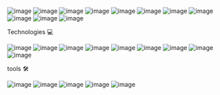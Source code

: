 ###
![image](https://user-images.githubusercontent.com/127731945/224658798-b949e6fa-7e6d-4e66-a07f-3ccfba8ff383.png)
![image](https://user-images.githubusercontent.com/127731945/224658652-3e015544-3713-4f89-8901-c691816189de.png)
![image](https://user-images.githubusercontent.com/127731945/224658710-a8aba697-cd55-4648-af63-f509b8b4ef78.png)
![image](https://user-images.githubusercontent.com/127731945/224658750-ccc3ff8e-e4e5-4fc4-89f1-fb5f67325d9e.png)
![image](https://user-images.githubusercontent.com/127731945/224658881-d6da076a-e5d4-4dc9-b859-6c4814f9238c.png)
![image](https://user-images.githubusercontent.com/127731945/224658921-ebdc4622-8ce4-4d4c-b13f-be93bab0f8bc.png)
![image](https://user-images.githubusercontent.com/127731945/224658951-48100cc8-d310-4bd5-800c-b4b7378f96ea.png)
![image](https://user-images.githubusercontent.com/127731945/224658411-05dd1baf-628d-410a-a295-78cd3540bf14.png)
![image](https://user-images.githubusercontent.com/127731945/224658362-502f9ea0-3c77-4ad9-8104-7c6b2a1bb686.png)
![image](https://user-images.githubusercontent.com/127731945/224658308-93942036-1f9b-4f53-aaae-3ae4a1369e2d.png)
![image](https://user-images.githubusercontent.com/127731945/224658119-21aa5f26-a449-4d02-a064-9e152c796af7.png)
<!--
**spakuha/spakuha** is a ✨ _special_ ✨ repository because its `README.md` (this file) appears on your GitHub profile.

Here are some ideas to get you started:

- 🔭 I’m currently working on ...
- 🌱 I’m currently learning ...
- 👯 I’m looking to collaborate on ...
- 🤔 I’m looking for help with ...
- 💬 Ask me about ...
- 📫 How to reach me: ...
- 😄 Pronouns: ...
- ⚡ Fun fact: ...
-->

Technologies 💻 


![image](https://user-images.githubusercontent.com/127731945/224665270-865cf2c3-5fbf-42c1-90a1-69c7e7a68f36.png)
![image](https://user-images.githubusercontent.com/127731945/224665316-fa8d5de6-f34f-4901-8055-43da073fef5f.png)
![image](https://user-images.githubusercontent.com/127731945/224665347-42e6a082-af9c-4fde-8957-c0bce79e2aed.png)
![image](https://user-images.githubusercontent.com/127731945/224665376-5dac77b8-59bf-4097-8c72-e17e4c667122.png)
![image](https://user-images.githubusercontent.com/127731945/224665407-591f1147-c916-4755-b0d7-fd4fb3b74acc.png)
![image](https://user-images.githubusercontent.com/127731945/224665426-4fa6cbc4-1d84-4604-bcab-49103155c4fe.png)
![image](https://user-images.githubusercontent.com/127731945/224665460-806c4d9e-947c-453c-b750-6e99fb6828ae.png)
![image](https://user-images.githubusercontent.com/127731945/224665484-94e19820-b76d-442c-8167-e74d93d17dec.png)
![image](https://user-images.githubusercontent.com/127731945/224664746-6af406fa-c101-48ad-9acc-b63f92a96bf0.png)







 
tools 🛠


![image](https://user-images.githubusercontent.com/127731945/224665937-3170fb28-1afe-4c9d-9da5-594e399e8476.png)
![image](https://user-images.githubusercontent.com/127731945/224665974-47e059f8-8f3b-4391-ae3e-0cb59708de86.png)
![image](https://user-images.githubusercontent.com/127731945/224666080-1c6cb7d9-c5e9-4403-b8b4-4232ccf8dd53.png)
![image](https://user-images.githubusercontent.com/127731945/224666102-eb2cb68f-6f13-4ea2-861d-50257ff6557f.png)
![image](https://user-images.githubusercontent.com/127731945/224666119-9d3c9166-431a-4deb-a28d-cf0b4e6f3ea0.png)

